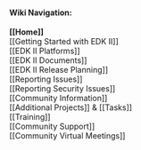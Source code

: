 #### Wiki Navigation:

**[[Home]]**<br/>
[[Getting Started with EDK II]]<br/>
[[EDK II Platforms]]<br/>
[[EDK II Documents]]<br/>
[[EDK II Release Planning]]<br/>
[[Reporting Issues]]<br />
[[Reporting Security Issues]]<br />
[[Community Information]]<br/>
[[Additional Projects]] & [[Tasks]]<br/>
[[Training]]<br/>
[[Community Support]]<br/>
[[Community Virtual Meetings]]<br/>